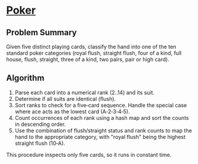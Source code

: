 # [Poker](https://www.spoj.com/problems/POKER/)

## Problem Summary
Given five distinct playing cards, classify the hand into one of the ten standard poker categories (royal flush, straight flush, four of a kind, full house, flush, straight, three of a kind, two pairs, pair or high card).

## Algorithm
1. Parse each card into a numerical rank (2..14) and its suit.
2. Determine if all suits are identical (flush).
3. Sort ranks to check for a five‑card sequence. Handle the special case where ace acts as the lowest card (A‑2‑3‑4‑5).
4. Count occurrences of each rank using a hash map and sort the counts in descending order.
5. Use the combination of flush/straight status and rank counts to map the hand to the appropriate category, with "royal flush" being the highest straight flush (10‑A).

This procedure inspects only five cards, so it runs in constant time.
